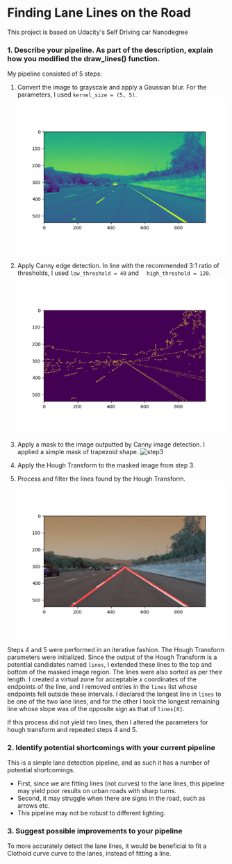 # **Finding Lane Lines on the Road**

This project is based on Udacity's Self Driving car Nanodegree

### 1. Describe your pipeline. As part of the description, explain how you modified the draw_lines() function.

My pipeline consisted of 5 steps:

1. Convert the image to grayscale and apply a Gaussian blur.  For the parameters, I used `kernel_size = (5, 5)`.
![step1](/output_images/figure_2.png "Step 1: Apply Gaussian blur")

2. Apply Canny edge detection.  In line with the recommended 3:1 ratio of thresholds, I used `low_threshold = 40` and `  high_threshold = 120`.
![step2](/output_images/figure_3.png "Step 2: Apply Canny edge detection")

3. Apply a mask to the image outputted by Canny image detection.  I applied a simple mask of trapezoid shape. 
![step3](/output_images/figure_4.png.png "Step 3: Apply a mask")

4. Apply the Hough Transform to the masked image from step 3. 

5. Process and filter the lines found by the Hough Transform.
![step5](/output_images/figure_5.png "Step 5: Filter, process, and select edges")

Steps 4 and 5 were performed in an iterative fashion. The Hough Transform parameters were initialized. Since the output of the Hough Transform is a potential candidates  named `lines`, I extended these lines to the top and bottom of the masked image region. The lines were also sorted as per their length. I created a virtual zone for acceptable *x* coordinates of the endpoints of the line, and I removed entries in the `lines` list whose endpoints fell outside these intervals.  I declared the longest line in `lines` to be one of the two lane lines, and for the other I took the longest remaining line whose slope was of the opposite sign as that of `lines[0]`.

If this process did not yield two lines, then I altered the parameters for hough transform and repeated steps 4 and 5.



### 2. Identify potential shortcomings with your current pipeline

This is a simple lane detection pipeline, and as such it has a number of potential shortcomings.

* First, since we are fitting lines (not curves) to the lane lines, this pipeline may yield poor results on urban roads with sharp turns. 
* Second, it may struggle when there are signs in the road, such as arrows etc. 
* This pipeline may not be robust to different lighting.



### 3. Suggest possible improvements to your pipeline

To more accurately detect the lane lines, it would be beneficial to fit a Clothoid curve curve to the lanes, instead of fitting a line.
